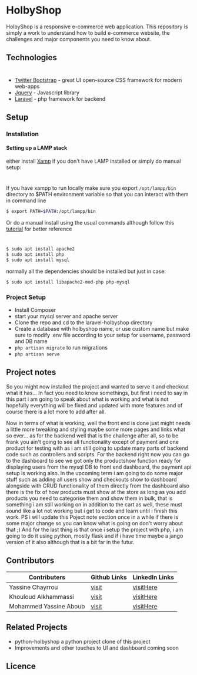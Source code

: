 # HolbyShop


HolbyShop is a responsive e-commerce web application.
This repository is simply a work to understand how to build e-commerce website, the challenges and major components you need to know about.
##  Technologies
#
  - [Twitter Bootstrap](https://getbootstrap.com/) - great UI open-source CSS framework for modern web-apps
  - [Jquery](https://jquery.com/) - Javascript library
  - [Laravel](https://laravel.com/docs/7.x) - php framework for backend
## Setup

### Installation
#### Setting up a LAMP stack


either install [Xamp](https://www.apachefriends.org/index.html) if you don't have LAMP installed or simply do manual setup:
#
If you have xampp to run locally make sure you export `/opt/lampp/bin` directory to $PATH environment variable so that you can interact with them in command line
```sh
$ export PATH=$PATH:/opt/lampp/bin
```

Or do a manual install using the usual commands although follow this [tutorial](https://www.digitalocean.com/community/tutorials/how-to-install-linux-apache-mysql-php-lamp-stack-ubuntu-18-04) for better reference
#
```sh
$ sudo apt install apache2
$ sudo apt install php
$ sudo apt install mysql
```
normally all the dependencies should be installed but just in case:
```sh
$ sudo apt install libapache2-mod-php php-mysql
```

### Project Setup
* Install Composer 
* start your mysql server and apache server
* Clone the repo and cd to the laravel-holbyshop directory
* Create a database with holbyshop name, or use custom name but make sure to modify .env file according to your setup for username, password and DB name
* `php artisan migrate` to run migrations
* `php artisan serve`

## Project notes

So you might now installed the project and wanted to serve it and checkout what it has...
In fact you need to know somethings, but first i need to say in this part i am going to speak about what is working and what is not hopefully everything will be fixed and updated with more features and of course there is a lot more to add after all.

Now in terms of what is working, well the front end is done just might needs a little more tweaking and styling maybe some more pages and links what so ever...
as for the backend well that is the challenge after all, so to be frank you ain't going to see all functionality except of payment and one product for testing with as i am still going to update many parts of backend code such as controllers and scripts.
For the backend right now you can go to the dashboard to see we got only the productshow function ready for displaying users from the mysql DB to front end dashboard, the payment api setup is working also.
In the upcoming term i am going to do some major stuff such as adding all users show and checkouts show to dashboard alongside with CRUD functionality of them directly from the dashboard also there is the fix of how products must show at the store as long as you add products you need to categorise them and show them in bulk, that is something i am still working on in addition to the cart as well, these must sound like a lot not working but i get to code and learn until i finish this work.
PS i will update  this Poject note section once in a while if there is some major change so you can know what is going on don't worry about that ;)
And for the last thing is that once i setup the project with php, i am going to do it using python, mostly flask and if i have time maybe a jango version of it also although that is a bit far in the futur.

## Contributors
| Contributers | Github Links | LinkedIn Links |
| ------------ | ------------ | -------------- |
| Yassine Chayrrou | [visit](https://github.com/YassineChayrrou) | [visitHere](http://www.postyourlinkhere.com/) |
| Khouloud Alkhammassi | [visit](https://github.com/ggirlk) | [visitHere](http://www.postyourlinkhere.com/) |
| Mohammed Yassine Aboub | [visit](https://github.com/yassineaboub) | [visitHere](http://www.postyourlinkhere.com/) |


## Related Projects

* python-holbyshop a python project clone of this project
* Improvements and other touches to UI and dashboard coming soon

## Licence 

